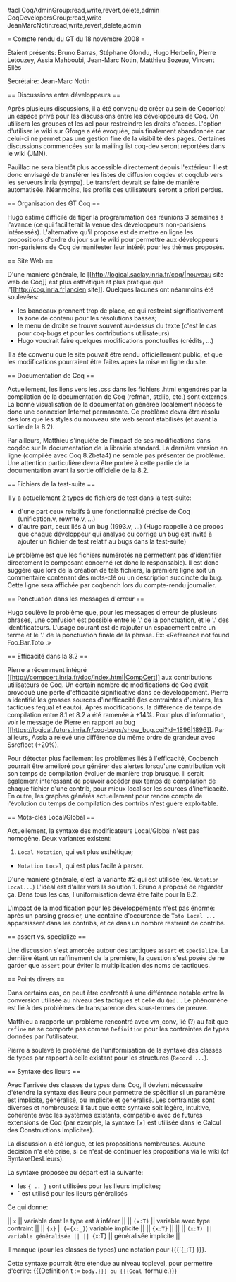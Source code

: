 #acl CoqAdminGroup:read,write,revert,delete,admin CoqDevelopersGroup:read,write JeanMarcNotin:read,write,revert,delete,admin

= Compte rendu du GT du 18 novembre 2008 =

Étaient présents: Bruno Barras, Stéphane Glondu, Hugo Herbelin, Pierre Letouzey, Assia Mahboubi, Jean-Marc Notin, Matthieu Sozeau, Vincent Silès

Secrétaire: Jean-Marc Notin

== Discussions entre développeurs ==

Après plusieurs discussions, il a été convenu de créer au sein de Cocorico! un espace privé pour les discussions entre les développeurs de Coq. On utilisera les groupes et les acl pour restreindre les droits d'accès. L'option d'utiliser le wiki sur Gforge a été evoquée, puis finalement abandonnée car celui-ci ne permet pas une gestion fine de la visibilité des pages. Certaines discussions commencées sur la mailing list coq-dev seront reportées dans le wiki (JMN).

Pauillac ne sera bientôt plus accessible directement depuis l'extérieur. Il est donc envisagé de transférer les listes de diffusion coqdev et coqclub vers les serveurs inria (sympa). Le transfert devrait se faire de manière automatisée. Néanmoins, les profils des utilisateurs seront a priori perdus.

== Organisation des GT Coq ==

Hugo estime difficile de figer la programmation des réunions 3 semaines à l'avance (ce qui faciliterait la venue des développeurs non-parisiens intéressés). L'alternative qu'il propose est de mettre en ligne les propositions d'ordre du jour sur le wiki pour permettre aux développeurs non-parisiens de Coq de manifester leur intérêt pour les thèmes proposés.

== Site Web ==

D'une manière générale, le [[http://logical.saclay.inria.fr/coq/|nouveau site web de Coq]] est plus esthétique et plus pratique que l'[[http://coq.inria.fr|ancien site]]. Quelques lacunes ont néanmoins été soulevées:
 * les bandeaux prennent trop de place, ce qui restreint significativement la zone de contenu pour les résolutions basses;
 * le menu de droite se trouve souvent au-dessus du texte (c'est le cas pour coq-bugs et pour les contributions utilisateurs)
 * Hugo voudrait faire quelques modifications ponctuelles (crédits, ...)

Il a été convenu que le site pouvait être rendu officiellement public, et que les modifications pourraient être faites après la mise en ligne du site.

== Documentation de Coq ==

Actuellement, les liens vers les .css dans les fichiers .html engendrés par la compilation de la documentation de Coq (refman, stdlib, etc.) sont externes. La bonne visualisation de la documentation générée localement nécessite donc une connexion Internet permanente. Ce problème devra être résolu dès lors que les styles du nouveau site web seront stabilisés (et avant la sortie de la 8.2).

Par ailleurs, Matthieu s'inquiète de l'impact de ses modifications dans coqdoc sur la documentation de la librairie standard. La dernière version en ligne (compilée avec Coq 8.2beta4) ne semble pas présenter de problème. Une attention particulière devra être portée à cette partie de la documentation avant la sortie officielle de la 8.2.

== Fichiers de la test-suite ==

Il y a actuellement 2 types de fichiers de test dans la test-suite: 
 * d'une part ceux relatifs à une fonctionnalité précise de Coq (unification.v, rewrite.v, ...)
 * d'autre part, ceux liés à un bug (1993.v, ...) (Hugo rappelle à ce propos que chaque développeur qui analyse ou corrige un bug est invité à ajouter un fichier de test relatif au bugs dans la test-suite)

Le problème est que les fichiers numérotés ne permettent pas d'identifier directement le composant concerné (et donc le responsable). Il est donc suggéré que lors de la création de tels fichiers, la première ligne soit un commentaire contenant des mots-clé ou un description succincte du bug. Cette ligne sera affichée par coqbench lors du compte-rendu journalier.

== Ponctuation dans les messages d'erreur ==

Hugo soulève le problème que, pour les messages d'erreur de plusieurs phrases, une confusion est possible entre le '.' de la ponctuation, et le '.' des identificateurs. L'usage courant est de rajouter un espacement entre un terme et le '.' de la ponctuation finale de la phrase. Ex: «Reference not found Foo.Bar.Toto .»

== Efficacité dans la 8.2 ==

Pierre a récemment intégré [[http://compcert.inria.fr/doc/index.html|CompCert]] aux contributions utilisateurs de Coq. Un certain nombre de modifications de Coq avait provoqué une perte d'efficacité significative dans ce développement. Pierre a identifié les grosses sources d'inefficacité (les contraintes d'univers, les tactiques fequal et eauto). Après modifications, la différence de temps de compilation entre 8.1 et 8.2 a été ramenée à +14%. Pour plus d'information, voir le message de Pierre en rapport au bug [[https://logical.futurs.inria.fr/coq-bugs/show_bug.cgi?id=1896|1896]]. Par ailleurs, Assia a relevé une différence du même ordre de grandeur avec Ssreflect (+20%).

Pour détecter plus facilement les problèmes liés à l'efficacité, Coqbench pourrait être amélioré pour générer des alertes lorsqu'une contribution voit son temps de compilation évoluer de manière trop brusque. Il serait également intéressant de pouvoir accéder aux temps de compilation de chaque fichier d'une contrib, pour mieux localiser les sources d'inefficacité. En outre, les graphes générés actuellement pour rendre compte de l'évolution du temps de compilation des contribs n'est guère exploitable.

== Mots-clés Local/Global ==

Actuellement, la syntaxe des modificateurs Local/Global n'est pas homogène. Deux variantes existent:
 1. `Local Notation`, qui est plus esthétique;
 * `Notation Local`, qui est plus facile à parser.

D'une manière générale, c'est la variante #2 qui est utilisée (ex. `Notation Local...`)
L'idéal est d'aller vers la solution 1. Bruno a proposé de regarder ça. Dans tous les cas, l'uniformisation devra être faite pour la 8.2. 

L'impact de la modification pour les développements n'est pas énorme: après un parsing grossier, une centaine d'occurence de `Toto Local ...` apparaissent dans les contribs, et ce dans un nombre restreint de contribs.

== assert vs. specialize ==

Une discussion s'est amorcée autour des tactiques `assert` et `specialize`. La dernière étant un raffinement de la première, la question s'est posée de ne garder que `assert` pour éviter la multiplication des noms de tactiques.

== Points divers ==

Dans certains cas, on peut être confronté à une différence notable entre la conversion utilisée au niveau des tactiques et celle du `Qed.` . Le phénomène est lié à des problèmes de transparence des sous-termes de preuve.

Matthieu a rapporté un problème rencontré avec vm_conv, lié (?) au fait que `refine` ne se comporte pas comme `Definition` pour les contraintes de types données par l'utilisateur.

Pierre a soulevé le problème de l'uniformisation de la syntaxe des classes de types par rapport à celle existant pour les structures (`Record ...`).


== Syntaxe des lieurs ==

Avec l'arrivée des classes de types dans Coq, il devient nécessaire d'étendre la syntaxe des lieurs pour permettre de spécifier si un paramètre est implicite, généralisé, ou implicite et généralisé. Les contraintes sont diverses et nombreuses: il faut que cette syntaxe soit légère, intuitive, cohérente avec les systèmes existants, compatible avec de futures extensions de Coq (par exemple, la syntaxe `[x]` est utilisée dans le Calcul des Constructions Implicites).

La discussion a été longue, et les propositions nombreuses. Aucune décision n'a été prise, si ce n'est de continuer les propositions via le wiki (cf SyntaxeDesLieurs).

La syntaxe proposée au départ est la suivante:

 * les `{ .. }` sont utilisées pour les lieurs implicites;
 * ` est utilisé pour les lieurs généralisés

Ce qui donne:

|| `x` || variable dont le type est à inférer ||
|| `(x:T)` || variable avec type contraint ||
|| `{x}` || (=`{x:_}`) variable implicite ||
|| `{x:T}` || ||
|| `(x:T) || variable généralisée ||
|| `{x:T} || généralisée implicite ||

Il manque (pour les classes de types) une notation pour {{{`{_:T} }}}. 

Cette syntaxe pourrait être étendue au niveau toplevel, pour permettre d'écrire: {{{Definition t := `body.}}} ou {{{Goal `formule.}}}
